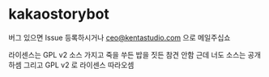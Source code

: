 # kakaostorybot
버그 있으면 Issue 등록하시거나 ceo@kentastudio.com 으로 메일주십쇼


라이센스는 GPL v2 소스 가지고 죽을 쑤든 밥을 짓든 참견 안함 근데 너도 소스는 공개하셈 그리고 GPL v2 로 라이센스 따라오셈
